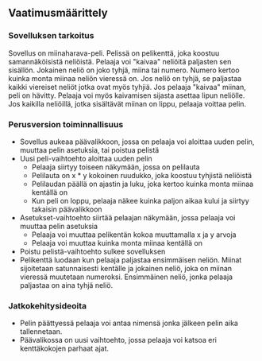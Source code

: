 ## Vaatimusmäärittely ##
### Sovelluksen tarkoitus ###
Sovellus on miinaharava-peli. Pelissä on pelikenttä, joka koostuu samannäköisistä neliöistä. Pelaaja voi "kaivaa" neliöitä paljasten sen sisällön. Jokainen neliö on joko tyhjä, miina tai numero. Numero kertoo kuinka monta miinaa neliön vieressä on. Jos neliö on tyhjä, se paljastaa kaikki viereiset neliöt jotka ovat myös tyhjiä. Jos pelaaja "kaivaa" miinan, peli on hävitty.
Pelaaja voi myös kaivamisen sijasta asettaa lipun neliölle. Jos kaikilla neliöillä, jotka sisältävät miinan on lippu, pelaaja voittaa pelin.
### Perusversion toiminnallisuus ###
* Sovellus aukeaa päävalikkoon, jossa on pelaaja voi aloittaa uuden pelin, muuttaa pelin asetuksia, tai poistua pelistä
* Uusi peli-vaihtoehto aloittaa uuden pelin
  * Pelaaja siirtyy toiseen näkymään, jossa on pelilauta
  * Pelilauta on x \* y kokoinen ruudukko, joka koostuu tyhjistä neliöistä
  * Pelilaudan päällä on ajastin ja luku, joka kertoo kuinka monta miinaa kentällä on
  * Kun peli on loppu, pelaaja näkee kuinka paljon aikaa kului ja siirtyy takaisin päävalikkoon
* Asetukset-vaihtoehto siirtää pelaajan näkymään, jossa pelaaja voi muuttaa pelin asetuksia
  * Pelaaja voi muuttaa pelikentän kokoa muuttamalla x ja y arvoja
  * Pelaaja voi muuttaa kuinka monta miinaa kentällä on
* Poistu pelistä-vaihtoehto sulkee sovelluksen
* Pelikenttä luodaan kun pelaaja paljastaa ensimmäisen neliön. Miinat sijoitetaan satunnaisesti kentälle ja jokainen neliö, joka on miinan vieressä muutetaan numeroksi. Ensimmäinen neliö, jonka pelaaja paljastaa on aina tyhjä neliö.
### Jatkokehitysideoita ###
* Pelin päättyessä pelaaja voi antaa nimensä jonka jälkeen pelin aika tallennetaan.
* Päävalikossa on uusi vaihtoehto, jossa pelaaja voi katsoa eri kenttäkokojen parhaat ajat.
